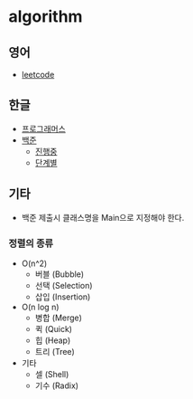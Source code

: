 # algorithm

## 영어
- [leetcode](https://leetcode.com/)

## 한글
- [프로그래머스](https://programmers.co.kr/)
- [백준](https://www.acmicpc.net/)
  * [진행중](https://www.acmicpc.net/problemset?sort=ac_desc&submit=pac%2Cfa%2Cus&algo=33&algo_if=and)
  * [단계별](https://www.acmicpc.net/step)

## 기타
- 백준 제출시 클래스명을 Main으로 지정해야 한다.

### 정렬의 종류
- O(n^2)
  - 버블 (Bubble)
  - 선택 (Selection)
  - 삽입 (Insertion)
- O(n log n)
  - 병합 (Merge)
  - 퀵 (Quick)
  - 힙 (Heap)
  - 트리 (Tree)
- 기타
  - 셀 (Shell)
  - 기수 (Radix)


